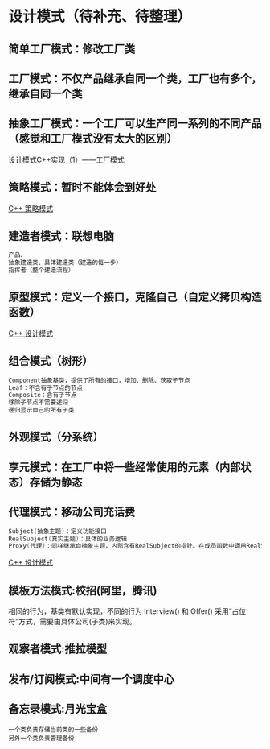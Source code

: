 # 设计模式（待补充、待整理）

## 简单工厂模式：修改工厂类

## 工厂模式：不仅产品继承自同一个类，工厂也有多个，继承自同一个类

## 抽象工厂模式：一个工厂可以生产同一系列的不同产品（感觉和工厂模式没有太大的区别）

[设计模式C++实现（1）——工厂模式](https://blog.csdn.net/wuzhekai1985/article/details/6660462)


## 策略模式：暂时不能体会到好处

[C++ 策略模式](https://blog.csdn.net/liang19890820/article/details/79242297)


## 建造者模式：联想电脑

```cpp
产品、
抽象建造类、具体建造类（建造的每一步）
指挥者（整个建造流程）
```

## 原型模式：定义一个接口，克隆自己（自定义拷贝构造函数）

[C++ 设计模式](https://blog.csdn.net/liang19890820/article/details/66974516)

## 组合模式（树形）

```cpp
Component抽象基类，提供了所有的接口，增加、删除、获取子节点
Leaf：不含有子节点的节点
Composite：含有子节点
移除子节点不需要递归
递归显示自己的所有子类
```

## 外观模式（分系统）

## 享元模式：在工厂中将一些经常使用的元素（内部状态）存储为静态

## 代理模式：移动公司充话费

```cpp
Subject(抽象主题)：定义功能接口
RealSubject(真实主题)：具体的业务逻辑
Proxy(代理)：同样继承自抽象主题，内部含有RealSubject的指针。在成员函数中调用RealSubject，即提供接口给客户端调用RealSubject的业务逻辑
```

[C++ 设计模式](https://blog.csdn.net/liang19890820/article/details/66974516)


## 模板方法模式:校招(阿里，腾讯)
 相同的行为，基类有默认实现，不同的行为 Interview() 和 Offer() 采用“占位符”方式，需要由具体公司(子类)来实现。


## 观察者模式:推拉模型

## 发布/订阅模式:中间有一个调度中心

## 备忘录模式:月光宝盒

    一个类负责存储当前类的一些备份
    另外一个类负责管理备份